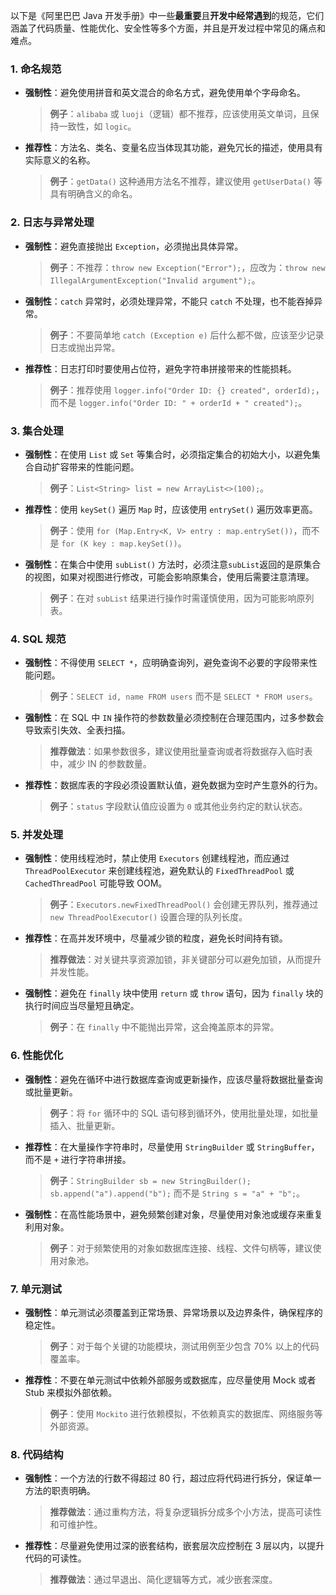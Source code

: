 以下是《阿里巴巴 Java 开发手册》中一些**最重要**且**开发中经常遇到**的规范，它们涵盖了代码质量、性能优化、安全性等多个方面，并且是开发过程中常见的痛点和难点。

### 1. **命名规范**
- **强制性**：避免使用拼音和英文混合的命名方式，避免使用单个字母命名。
  > **例子**：`alibaba` 或 `luoji`（逻辑）都不推荐，应该使用英文单词，且保持一致性，如 `logic`。

- **推荐性**：方法名、类名、变量名应当体现其功能，避免冗长的描述，使用具有实际意义的名称。
  > **例子**：`getData()` 这种通用方法名不推荐，建议使用 `getUserData()` 等具有明确含义的命名。

### 2. **日志与异常处理**
- **强制性**：避免直接抛出 `Exception`，必须抛出具体异常。
  > **例子**：不推荐：`throw new Exception("Error");`，应改为：`throw new IllegalArgumentException("Invalid argument");`。

- **强制性**：`catch` 异常时，必须处理异常，不能只 `catch` 不处理，也不能吞掉异常。
  > **例子**：不要简单地 `catch (Exception e)` 后什么都不做，应该至少记录日志或抛出异常。

- **推荐性**：日志打印时要使用占位符，避免字符串拼接带来的性能损耗。
  > **例子**：推荐使用 `logger.info("Order ID: {} created", orderId);`，而不是 `logger.info("Order ID: " + orderId + " created");`。

### 3. **集合处理**
- **强制性**：在使用 `List` 或 `Set` 等集合时，必须指定集合的初始大小，以避免集合自动扩容带来的性能问题。
  > **例子**：`List<String> list = new ArrayList<>(100);`。

- **推荐性**：使用 `keySet()` 遍历 `Map` 时，应该使用 `entrySet()` 遍历效率更高。
  > **例子**：使用 `for (Map.Entry<K, V> entry : map.entrySet())`，而不是 `for (K key : map.keySet())`。

- **强制性**：在集合中使用 `subList()` 方法时，必须注意`subList`返回的是原集合的视图，如果对视图进行修改，可能会影响原集合，使用后需要注意清理。
  > **例子**：在对 `subList` 结果进行操作时需谨慎使用，因为可能影响原列表。

### 4. **SQL 规范**
- **强制性**：不得使用 `SELECT *`，应明确查询列，避免查询不必要的字段带来性能问题。
  > **例子**：`SELECT id, name FROM users` 而不是 `SELECT * FROM users`。

- **强制性**：在 SQL 中 `IN` 操作符的参数数量必须控制在合理范围内，过多参数会导致索引失效、全表扫描。
  > **推荐做法**：如果参数很多，建议使用批量查询或者将数据存入临时表中，减少 IN 的参数数量。

- **推荐性**：数据库表的字段必须设置默认值，避免数据为空时产生意外的行为。
  > **例子**：`status` 字段默认值应设置为 `0` 或其他业务约定的默认状态。

### 5. **并发处理**
- **强制性**：使用线程池时，禁止使用 `Executors` 创建线程池，而应通过 `ThreadPoolExecutor` 来创建线程池，避免默认的 `FixedThreadPool` 或 `CachedThreadPool` 可能导致 OOM。
  > **例子**：`Executors.newFixedThreadPool()` 会创建无界队列，推荐通过 `new ThreadPoolExecutor()` 设置合理的队列长度。

- **推荐性**：在高并发环境中，尽量减少锁的粒度，避免长时间持有锁。
  > **推荐做法**：对关键共享资源加锁，非关键部分可以避免加锁，从而提升并发性能。

- **强制性**：避免在 `finally` 块中使用 `return` 或 `throw` 语句，因为 `finally` 块的执行时间应当尽量短且确定。
  > **例子**：在 `finally` 中不能抛出异常，这会掩盖原本的异常。

### 6. **性能优化**
- **强制性**：避免在循环中进行数据库查询或更新操作，应该尽量将数据批量查询或批量更新。
  > **例子**：将 `for` 循环中的 SQL 语句移到循环外，使用批量处理，如批量插入、批量更新。

- **推荐性**：在大量操作字符串时，尽量使用 `StringBuilder` 或 `StringBuffer`，而不是 `+` 进行字符串拼接。
  > **例子**：`StringBuilder sb = new StringBuilder(); sb.append("a").append("b");` 而不是 `String s = "a" + "b";`。

- **强制性**：在高性能场景中，避免频繁创建对象，尽量使用对象池或缓存来重复利用对象。
  > **例子**：对于频繁使用的对象如数据库连接、线程、文件句柄等，建议使用对象池。

### 7. **单元测试**
- **强制性**：单元测试必须覆盖到正常场景、异常场景以及边界条件，确保程序的稳定性。
  > **例子**：对于每个关键的功能模块，测试用例至少包含 70% 以上的代码覆盖率。

- **推荐性**：不要在单元测试中依赖外部服务或数据库，应尽量使用 Mock 或者 Stub 来模拟外部依赖。
  > **例子**：使用 `Mockito` 进行依赖模拟，不依赖真实的数据库、网络服务等外部资源。

### 8. **代码结构**
- **强制性**：一个方法的行数不得超过 80 行，超过应将代码进行拆分，保证单一方法的职责明确。
  > **推荐做法**：通过重构方法，将复杂逻辑拆分成多个小方法，提高可读性和可维护性。

- **推荐性**：尽量避免使用过深的嵌套结构，嵌套层次应控制在 3 层以内，以提升代码的可读性。
  > **推荐做法**：通过早退出、简化逻辑等方式，减少嵌套深度。
  
